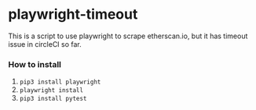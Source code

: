 # playwright-timeout
This is a script to use playwright to scrape etherscan.io, but it has timeout issue in circleCI so far.


### How to install
1. ```pip3 install playwright```
2. ```playwright install```
3. ```pip3 install pytest```
